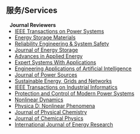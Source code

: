 ## 服务/Services
<!--
<h4 style="margin:0 10px 0;"> Confer Reviewers</h4>
<ul style="margin:0 0 5px;">
  <li><a href="http://cvpr2023.thecvf.com/"><autocolor>IEEE/CVF Conference on Computer Vision and Pattern Recognition (CVPR) 2021-2023</autocolor></a></li>
  <li><a href="http://iccv2021.thecvf.com/"><autocolor>IEEE/CVF International Conference on Computer Vision (ICCV) 2021</autocolor></a></li>
  <li><a href="https://eccv2022.ecva.net/"><autocolor>European Conference on Computer Vision (ECCV) 2022</autocolor></a></li> 
</ul>
-->

<h4 style="margin:0 10px 0;">Journal Reviewers</h4>

<ul style="margin:0 0 20px;">
  <li><a href="https://ieeexplore.ieee.org/xpl/RecentIssue.jsp?punumber=59"> <autocolor> IEEE Transactions on Power Systems </autocolor></a></li>
  <li><a href="https://www.sciencedirect.com/journal/energy-storage-materials"> <autocolor> Energy Storage Materials </autocolor></a></li>
  <li><a href="https://www.sciencedirect.com/journal/reliability-engineering-and-system-safety"> <autocolor> Reliability Engineering & System Safety </autocolor></a></li>
  <li><a href="https://www.sciencedirect.com/journal/journal-of-energy-storage"> <autocolor> Journal of Energy Storage </autocolor></a></li>
  <li><a href="https://www.sciencedirect.com/journal/advances-in-applied-energy"> <autocolor> Advances in Applied Energy </autocolor></a></li>
  <li><a href="https://www.sciencedirect.com/journal/expert-systems-with-applications"> <autocolor> Expert Systems With Applications </autocolor></a></li>
  <li><a href="https://www.sciencedirect.com/journal/engineering-applications-of-artificial-intelligence"><autocolor>Engineering Applications of Artificial Intelligence </autocolor></a></li>
  <li><a href="https://www.sciencedirect.com/journal/journal-of-power-sources"><autocolor>Journal of Power Sources </autocolor></a></li> 
  <li><a href="https://www.sciencedirect.com/journal/sustainable-energy-grids-and-networks"><autocolor>Sustainable Energy, Grids and Networks </autocolor></a></li>
  <li><a href="https://mc.manuscriptcentral.com/tii"><autocolor>IEEE Transactions on Industrial Informatics </autocolor></a></li>
  <li><a href="https://pcmp.springeropen.com/"><autocolor>Protection and Control of Modern Power Systems </autocolor></a></li>
  <li><a href="https://www.springer.com/journal/11071"><autocolor>Nonlinear Dynamics </autocolor></a></li>
  <li><a href="https://www.sciencedirect.com/journal/physica-d-nonlinear-phenomena"><autocolor>Physica D: Nonlinear Phenomena </autocolor></a></li>
  <li><a href="https://pubs.acs.org/loi/jpchax"><autocolor>Journal of Physical Chemistry </autocolor></a></li>
  <li><a href="https://pubs.aip.org/jcp"><autocolor>Journal of Chemical Physics </autocolor></a></li>
  <li><a href="https://onlinelibrary.wiley.com/journal/1099114x"><autocolor>International Journal of Energy Research </autocolor></a></li>
</ul>
